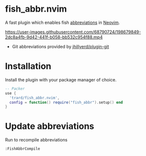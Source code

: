 # fish_abbr.nvim
A fast plugin which enables fish [abbreviations](https://fishshell.com/docs/current/cmds/abbr.html) in [Neovim](neovim.io).

https://user-images.githubusercontent.com/68790724/198679849-2dc8a4fb-9d42-441f-b058-bb532c954f88.mp4

* Git abbreviations provided by [jhillyerd/plugin-git](https://github.com/jhillyerd/plugin-git)

# Installation
Install the plugin with your package manager of choice.

```lua
-- Packer
use {
  'trard/fish_abbr.nvim',
  config = function() require("fish_abbr").setup() end
}
```

# Update abbreviations
Run to recompile abbreviations
```
:FishAbbrCompile
```
